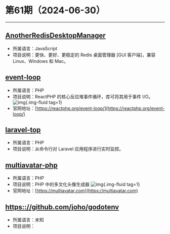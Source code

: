 # 第61期（2024-06-30）

---
## [AnotherRedisDesktopManager](https://github.com/qishibo/AnotherRedisDesktopManager)
- 所属语言：JavaScript
- 项目说明：更快、更好、更稳定的 Redis 桌面管理器 [GUI 客户端]，兼容 Linux、Windows 和 Mac。

## [event-loop](https://github.com/reactphp/event-loop)
- 所属语言：PHP
- 项目说明：ReactPHP 的核心反应堆事件循环，库可将其用于事件 I/O。
![img](https://mirror.ghproxy.com/https://raw.githubusercontent.com/xiaoxuan6/weekly/main/docs/static/images/2024-06-30/1719736997.png){.img-fluid tag=1}
- 官网地址：[https://reactphp.org/event-loop/](https://reactphp.org/event-loop/)

## [laravel-top](https://github.com/leventcz/laravel-top)
- 所属语言：PHP
- 项目说明：从命令行对 Laravel 应用程序进行实时监控。

## [multiavatar-php](https://github.com/multiavatar/multiavatar-php)
- 所属语言：PHP
- 项目说明：PHP 中的多文化头像生成器
![img](https://mirror.ghproxy.com/https://raw.githubusercontent.com/xiaoxuan6/weekly/main/docs/static/images/2024-06-30/1719738765.png){.img-fluid tag=1}
- 官网地址：[https://multiavatar.com](https://multiavatar.com)

## [https:://github.com/joho/godotenv](https:://github.com/joho/godotenv)
- 所属语言：未知
- 项目说明：

